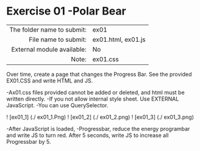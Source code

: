 # Exercise 01 -Polar Bear


|                            |                   |
| -------------------------: | ----------------- |
| The folder name to submit: | ex01              |
| File name to submit:       | ex01.html, ex01.js|
| External module available: | No                |
| Note:                      | ex01.css          |

Over time, create a page that changes the Progress Bar. See the provided EX01.CSS and write HTML and JS.

-Ax01.css files provided cannot be added or deleted, and html must be written directly.
-If you not allow internal style sheet.
Use EXTERNAL JavaScript.
-You can use QuerySelector.

! [ex01_1] (./ ex01_1.Png)
! [ex01_2] (./ ex01_2.png)
! [ex01_3] (./ ex01_3.png)

-After JavaScript is loaded,
-Progressbar, reduce the energy programbar and write JS to turn red.
After 5 seconds, write JS to increase all Progressbar by 5.
